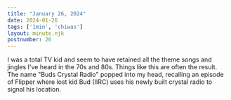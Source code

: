 ```yaml
---
title: "January 26, 2024"
date: 2024-01-26
tags: ['1min', 'chiwas']
layout: minute.njk
postnumber: 26
---
```



I was a total TV kid and seem to have retained all the theme songs and jingles I've heard in the 70s and 80s.  Things like this are often the result. The name "Buds Crystal Radio" popped into my head, recalling an episode of Flipper where lost kid Bud (IIRC) uses his newly built crystal radio to signal his location.  




